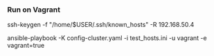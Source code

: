 

### Run on Vagrant

ssh-keygen -f "/home/$USER/.ssh/known_hosts" -R 192.168.50.4

ansible-playbook -K config-cluster.yaml -i test_hosts.ini -u vagrant -e vagrant=true

